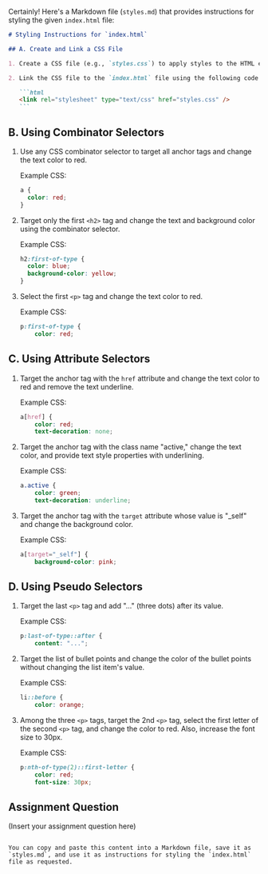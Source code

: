 Certainly! Here's a Markdown file (`styles.md`) that provides instructions for styling the given `index.html` file:

````markdown
# Styling Instructions for `index.html`

## A. Create and Link a CSS File

1. Create a CSS file (e.g., `styles.css`) to apply styles to the HTML elements.

2. Link the CSS file to the `index.html` file using the following code in the HTML `<head>` section:

   ```html
   <link rel="stylesheet" type="text/css" href="styles.css" />
   ```
````

## B. Using Combinator Selectors

1. Use any CSS combinator selector to target all anchor tags and change the text color to red.

   Example CSS:

   ```css
   a {
     color: red;
   }
   ```

2. Target only the first `<h2>` tag and change the text and background color using the combinator selector.

   Example CSS:

   ```css
   h2:first-of-type {
     color: blue;
     background-color: yellow;
   }
   ```

3. Select the first `<p>` tag and change the text color to red.

   Example CSS:

   ```css
   p:first-of-type {
       color: red;
   ```

## C. Using Attribute Selectors

1. Target the anchor tag with the `href` attribute and change the text color to red and remove the text underline.

   Example CSS:

   ```css
   a[href] {
       color: red;
       text-decoration: none;
   ```

2. Target the anchor tag with the class name "active," change the text color, and provide text style properties with underlining.

   Example CSS:

   ```css
   a.active {
       color: green;
       text-decoration: underline;
   ```

3. Target the anchor tag with the `target` attribute whose value is "\_self" and change the background color.

   Example CSS:

   ```css
   a[target="_self"] {
       background-color: pink;
   ```

## D. Using Pseudo Selectors

1. Target the last `<p>` tag and add "..." (three dots) after its value.

   Example CSS:

   ```css
   p:last-of-type::after {
       content: "...";
   ```

2. Target the list of bullet points and change the color of the bullet points without changing the list item's value.

   Example CSS:

   ```css
   li::before {
       color: orange;
   ```

3. Among the three `<p>` tags, target the 2nd `<p>` tag, select the first letter of the second `<p>` tag, and change the color to red. Also, increase the font size to 30px.

   Example CSS:

   ```css
   p:nth-of-type(2)::first-letter {
       color: red;
       font-size: 30px;
   ```

## Assignment Question

(Insert your assignment question here)

```

You can copy and paste this content into a Markdown file, save it as `styles.md`, and use it as instructions for styling the `index.html` file as requested.
```
